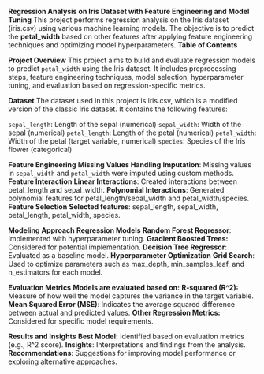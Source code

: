 **Regression Analysis on Iris Dataset with Feature Engineering and Model Tuning**
This project performs regression analysis on the Iris dataset (iris.csv) using various machine learning models. The objective is to predict the **petal_width** based on other features after applying feature engineering techniques and optimizing model hyperparameters.
**Table of Contents**

**Project Overview**
This project aims to build and evaluate regression models to predict `petal_width` using the Iris dataset. It includes preprocessing steps, feature engineering techniques, model selection, hyperparameter tuning, and evaluation based on regression-specific metrics.

**Dataset**
The dataset used in this project is iris.csv, which is a modified version of the classic Iris dataset. It contains the following features:

`sepal_length`: Length of the sepal (numerical)
`sepal_width`: Width of the sepal (numerical)
`petal_length`: Length of the petal (numerical)
`petal_width`: Width of the petal (target variable, numerical)
`species`: Species of the Iris flower (categorical)

**Feature Engineering**
**Missing Values Handling**
**Imputation**: Missing values in `sepal_width` and `petal_width` were imputed using custom methods.
**Feature Interaction**
**Linear Interactions**: Created interactions between petal_length and sepal_width.
**Polynomial Interactions**: Generated polynomial features for petal_length/sepal_width and petal_width/species.
**Feature Selection**
**Selected features**: sepal_length, sepal_width, petal_length, petal_width, species.

**Modeling Approach**
**Regression Models**
**Random Forest Regressor**: Implemented with hyperparameter tuning.
**Gradient Boosted Trees:** Considered for potential implementation.
**Decision Tree Regressor**: Evaluated as a baseline model.
**Hyperparameter Optimization**
**Grid Search**: Used to optimize parameters such as max_depth, min_samples_leaf, and n_estimators for each model.

**Evaluation Metrics**
**Models are evaluated based on:**
**R-squared (R^2):** Measure of how well the model captures the variance in the target variable.
**Mean Squared Error (MSE)**: Indicates the average squared difference between actual and predicted values.
**Other Regression Metrics:** Considered for specific model requirements.

**Results and Insights**
**Best Model:** Identified based on evaluation metrics (e.g., R^2 score).
**Insights**: Interpretations and findings from the analysis.
**Recommendations**: Suggestions for improving model performance or exploring alternative approaches.
